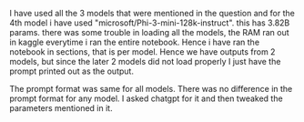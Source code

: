I have used all the 3 models that were mentioned in the question and for the 4th model i have used "microsoft/Phi-3-mini-128k-instruct". this has 3.82B params. 
there was some trouble in loading all the models, the RAM ran out in kaggle everytime i ran the entire notebook. Hence i have ran the notebook in sections, that is per model.
Hence we have outputs from 2 models, but since the later 2 models did not load properly I just have the prompt printed out as the output. 

The prompt format was same for all models. There was no difference in the prompt format for any model. I asked chatgpt for it and then tweaked the parameters mentioned in it. 

